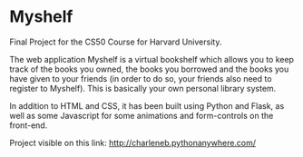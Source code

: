 # Myshelf
Final Project for the CS50 Course for Harvard University.

The web application Myshelf is a virtual bookshelf which allows you to keep track of the books you owned,
the books you borrowed and the books you have given to your friends (in order to do so, your friends also need 
to register to Myshelf).
This is basically your own personal library system.

In addition to HTML and CSS, it has been built using Python and Flask, as well as some Javascript for some animations and form-controls 
on the front-end.

Project visible on this link: http://charleneb.pythonanywhere.com/
